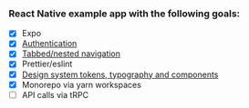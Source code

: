 ### React Native example app with the following goals:
- [x] Expo 
- [x] [Authentication](https://github.com/johnkueh/react-native-expo-example/tree/monorepo/projects/native/features/auth)
- [x] [Tabbed/nested navigation](https://github.com/johnkueh/react-native-expo-example/tree/monorepo/projects/native/features/navigation)
- [x] Prettier/eslint
- [x] [Design system tokens, typography and components](https://github.com/johnkueh/react-native-expo-example/tree/monorepo/projects/native/features/design-system)
- [x] Monorepo via yarn workspaces
- [ ] API calls via tRPC